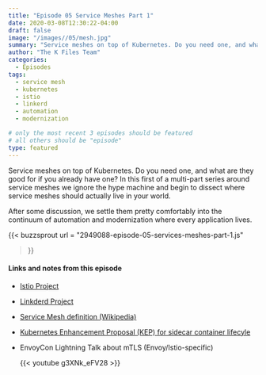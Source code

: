 ```yaml
---
title: "Episode 05 Service Meshes Part 1"
date: 2020-03-08T12:30:22-04:00
draft: false
image: "/images//05/mesh.jpg"
summary: "Service meshes on top of Kubernetes. Do you need one, and what are they good for if you already have one?"
author: "The K Files Team"
categories: 
  - Episodes
tags:
  - service mesh
  - kubernetes
  - istio
  - linkerd
  - automation
  - modernization

# only the most recent 3 episodes should be featured
# all others should be "episode"
type: featured
---
```


Service meshes on top of Kubernetes. Do you need one, and what are they good for if you already have one? In this first of a multi-part series around service meshes we ignore the hype machine and begin to dissect where service meshes should actually live in your world. 

After some discussion, we settle them pretty comfortably into the continuum of automation and modernization where every application lives. 

{{< buzzsprout 
url = "2949088-episode-05-services-meshes-part-1.js"
>}}

#### Links and notes from this episode

* [Istio Project](https://istio.io/)
* [Linkderd Project](https://istio.io/)
* [Service Mesh definition (Wikipedia)](https://en.wikipedia.org/wiki/Service_mesh)
* [Kubernetes Enhancement Proposal (KEP) for sidecar container lifecyle](https://github.com/kubernetes/enhancements/blob/master/keps/sig-apps/sidecarcontainers.md)
* EnvoyCon Lightning Talk about mTLS (Envoy/Istio-specific)

  {{< youtube g3XNk_eFV28 >}}
